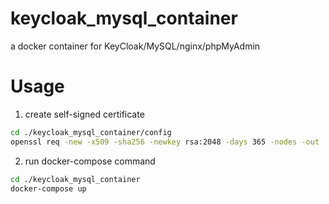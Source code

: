 # keycloak_mysql_container
a docker container for KeyCloak/MySQL/nginx/phpMyAdmin

# Usage
1. create self-signed certificate
  ```bash
  cd ./keycloak_mysql_container/config
  openssl req -new -x509 -sha256 -newkey rsa:2048 -days 365 -nodes -out ./nginx.pem -keyout ./nginx.key
  ```
2. run docker-compose command
  ```bash
  cd ./keycloak_mysql_container
  docker-compose up
  ```
